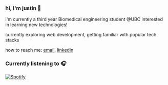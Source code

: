 ### hi, i'm justin 👋

i'm currently a third year Biomedical engineering student @UBC interested in learning new technologies!

currently exploring web development, getting familiar with popular tech stacks

how to reach me: [email](mailto:justincho63@gmail.com), [linkedin](https://www.linkedin.com/in/justin-cho-97b330198/)

### Currently listening to 🎧
[![Spotify](https://novatorem-blush.vercel.app/api/spotify)](https://open.spotify.com/user/justinlisteningtomusic123)





